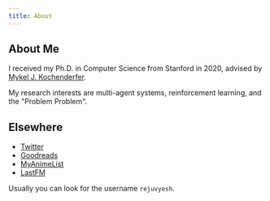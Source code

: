 ```yaml
---
title: About
---
```


## About Me

I received my Ph.D. in Computer Science from Stanford in 2020, advised by [Mykel J. Kochenderfer](http://mykel.kochenderfer.com/).

My research interests are multi-agent systems, reinforcement learning, and the "Problem Problem".

## Elsewhere

- [Twitter](http://twitter.com/rejuvyesh)
- [Goodreads](http://goodreads.com/rejuvyesh)
- [MyAnimeList](http://myanimelist.net/profile/rejuvyesh)
- [LastFM](http://last.fm/user/rejuvyesh)

Usually you can look for the username `rejuvyesh`.
